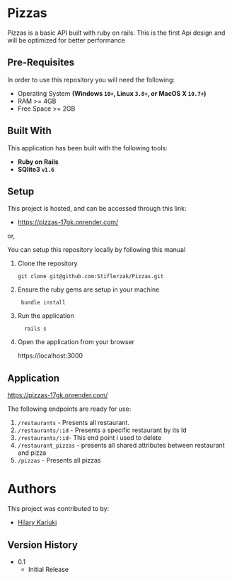 # Pizzas
Pizzas is a basic API built with ruby on rails. 
This is the first Api design and will be optimized for better performance

## Pre-Requisites
In order to use this repository you will need the following:

- Operating System **(Windows `10+`, Linux `3.8+`, or MacOS X `10.7+`)**
- RAM >= 4GB
- Free Space >= 2GB

## Built With
This application has been built with the following tools:

- **Ruby on Rails**
- **SQlite3 `v1.6`**


## Setup
This project is hosted, and can be accessed through this link:      


- https://pizzas-17gk.onrender.com/
        

or,

You can setup this repository locally by following this manual

1. Clone the repository
    
       git clone git@github.com:Stiflerzak/Pizzas.git
   
2. Ensure the ruby gems are setup in your machine
    
        bundle install
  
3. Run the application
   
         rails s
    
4. Open the application from your browser
    
   https://localhost:3000
   
   
## Application
 https://pizzas-17gk.onrender.com/


The following endpoints are ready for use:
1. `/restaurants` - Presents all restaurant.
2. `/restaurants/:id` - Presents a specific restaurant by its Id
3. `/restaurants/:id`- This end point i used to delete
4. `/restaurant_pizzas` - presents all shared attributes between restaurant and pizza
5. `/pizzas` - Presents all pizzas



# Authors
This project was contributed to by:
- [Hilary Kariuki](https://github.com/Stiflerzak/)

## Version History

* 0.1
    * Initial Release